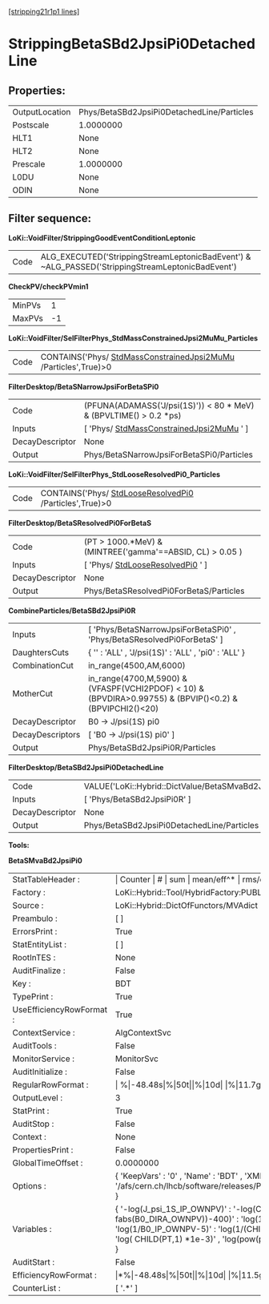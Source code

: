 [[stripping21r1p1 lines]](./stripping21r1p1-index)

# StrippingBetaSBd2JpsiPi0DetachedLine

## Properties:

|                |                                            |
|----------------|--------------------------------------------|
| OutputLocation | Phys/BetaSBd2JpsiPi0DetachedLine/Particles |
| Postscale      | 1.0000000                                  |
| HLT1           | None                                       |
| HLT2           | None                                       |
| Prescale       | 1.0000000                                  |
| L0DU           | None                                       |
| ODIN           | None                                       |

## Filter sequence:

**LoKi::VoidFilter/StrippingGoodEventConditionLeptonic**

|      |                                                                                                   |
|------|---------------------------------------------------------------------------------------------------|
| Code | ALG_EXECUTED('StrippingStreamLeptonicBadEvent') & \~ALG_PASSED('StrippingStreamLeptonicBadEvent') |

**CheckPV/checkPVmin1**

|        |     |
|--------|-----|
| MinPVs | 1   |
| MaxPVs | -1  |

**LoKi::VoidFilter/SelFilterPhys_StdMassConstrainedJpsi2MuMu_Particles**

|      |                                                                                                                   |
|------|-------------------------------------------------------------------------------------------------------------------|
| Code | CONTAINS('Phys/ [StdMassConstrainedJpsi2MuMu](./stripping21r1p1-stdmassconstrainedjpsi2mumu) /Particles',True)\>0 |

**FilterDesktop/BetaSNarrowJpsiForBetaSPi0**

|                 |                                                                                             |
|-----------------|---------------------------------------------------------------------------------------------|
| Code            | (PFUNA(ADAMASS('J/psi(1S)')) \< 80 \* MeV) & (BPVLTIME() \> 0.2 \*ps)                       |
| Inputs          | [ 'Phys/ [StdMassConstrainedJpsi2MuMu](./stripping21r1p1-stdmassconstrainedjpsi2mumu) ' ] |
| DecayDescriptor | None                                                                                        |
| Output          | Phys/BetaSNarrowJpsiForBetaSPi0/Particles                                                   |

**LoKi::VoidFilter/SelFilterPhys_StdLooseResolvedPi0_Particles**

|      |                                                                                                   |
|------|---------------------------------------------------------------------------------------------------|
| Code | CONTAINS('Phys/ [StdLooseResolvedPi0](./stripping21r1p1-stdlooseresolvedpi0) /Particles',True)\>0 |

**FilterDesktop/BetaSResolvedPi0ForBetaS**

|                 |                                                                             |
|-----------------|-----------------------------------------------------------------------------|
| Code            | (PT \> 1000.\*MeV) & (MINTREE('gamma'==ABSID, CL) \> 0.05 )                 |
| Inputs          | [ 'Phys/ [StdLooseResolvedPi0](./stripping21r1p1-stdlooseresolvedpi0) ' ] |
| DecayDescriptor | None                                                                        |
| Output          | Phys/BetaSResolvedPi0ForBetaS/Particles                                     |

**CombineParticles/BetaSBd2JpsiPi0R**

|                  |                                                                                                             |
|------------------|-------------------------------------------------------------------------------------------------------------|
| Inputs           | [ 'Phys/BetaSNarrowJpsiForBetaSPi0' , 'Phys/BetaSResolvedPi0ForBetaS' ]                                   |
| DaughtersCuts    | { '' : 'ALL' , 'J/psi(1S)' : 'ALL' , 'pi0' : 'ALL' }                                                        |
| CombinationCut   | in_range(4500,AM,6000)                                                                                      |
| MotherCut        | in_range(4700,M,5900) & (VFASPF(VCHI2PDOF) \< 10) & (BPVDIRA\>0.99755) & (BPVIP()\<0.2) & (BPVIPCHI2()\<20) |
| DecayDescriptor  | B0 -\> J/psi(1S) pi0                                                                                        |
| DecayDescriptors | [ 'B0 -\> J/psi(1S) pi0' ]                                                                                |
| Output           | Phys/BetaSBd2JpsiPi0R/Particles                                                                             |

**FilterDesktop/BetaSBd2JpsiPi0DetachedLine**

|                 |                                                           |
|-----------------|-----------------------------------------------------------|
| Code            | VALUE('LoKi::Hybrid::DictValue/BetaSMvaBd2JpsiPi0')\>-0.4 |
| Inputs          | [ 'Phys/BetaSBd2JpsiPi0R' ]                             |
| DecayDescriptor | None                                                      |
| Output          | Phys/BetaSBd2JpsiPi0DetachedLine/Particles                |

****Tools:****

**BetaSMvaBd2JpsiPi0**

|                          |                                                                                                                                                                                                                                                                                                                                                  |
|--------------------------|--------------------------------------------------------------------------------------------------------------------------------------------------------------------------------------------------------------------------------------------------------------------------------------------------------------------------------------------------|
| StatTableHeader :        | \| Counter \| \# \| sum \| mean/eff^\* \| rms/err^\* \| min \| max \|                                                                                                                                                                                                                                                                            |
| Factory :                | LoKi::Hybrid::Tool/HybridFactory:PUBLIC                                                                                                                                                                                                                                                                                                          |
| Source :                 | LoKi::Hybrid::DictOfFunctors/MVAdict                                                                                                                                                                                                                                                                                                             |
| Preambulo :              | [ ]                                                                                                                                                                                                                                                                                                                                            |
| ErrorsPrint :            | True                                                                                                                                                                                                                                                                                                                                             |
| StatEntityList :         | [ ]                                                                                                                                                                                                                                                                                                                                            |
| RootInTES :              | None                                                                                                                                                                                                                                                                                                                                             |
| AuditFinalize :          | False                                                                                                                                                                                                                                                                                                                                            |
| Key :                    | BDT                                                                                                                                                                                                                                                                                                                                              |
| TypePrint :              | True                                                                                                                                                                                                                                                                                                                                             |
| UseEfficiencyRowFormat : | True                                                                                                                                                                                                                                                                                                                                             |
| ContextService :         | AlgContextSvc                                                                                                                                                                                                                                                                                                                                    |
| AuditTools :             | False                                                                                                                                                                                                                                                                                                                                            |
| MonitorService :         | MonitorSvc                                                                                                                                                                                                                                                                                                                                       |
| AuditInitialize :        | False                                                                                                                                                                                                                                                                                                                                            |
| RegularRowFormat :       | \| %\|-48.48s\|%\|50t\|\|%\|10d\| \|%\|11.7g\| \|%\|#11.5g\| \|%\|#11.5g\| \|%\|#12.5g\| \|%\|#12.5g\| \|                                                                                                                                                                                                                                        |
| OutputLevel :            | 3                                                                                                                                                                                                                                                                                                                                                |
| StatPrint :              | True                                                                                                                                                                                                                                                                                                                                             |
| AuditStop :              | False                                                                                                                                                                                                                                                                                                                                            |
| Context :                | None                                                                                                                                                                                                                                                                                                                                             |
| PropertiesPrint :        | False                                                                                                                                                                                                                                                                                                                                            |
| GlobalTimeOffset :       | 0.0000000                                                                                                                                                                                                                                                                                                                                        |
| Options :                | { 'KeepVars' : '0' , 'Name' : 'BDT' , 'XMLFile' : '/afs/cern.ch/lhcb/software/releases/PARAM/TMVAWeights/v1r7/data/B2JpsiPi0_Fisher_v1r2.xml' }                                                                                                                                                                                                  |
| Variables :              | { '-log(J_psi_1S_IP_OWNPV)' : '-log(CHILD(MIPDV(PRIMARY),1))' , 'log(1/(1-fabs(B0_DIRA_OWNPV))-400)' : 'log(1/(1-abs( CHILD(BPVDIRA,0) ))-400)' , 'log(1/B0_IP_OWNPV-5)' : 'log(1/(CHILD(MIPDV(PRIMARY),0)) - 5)' , 'log(J_psi_1S_PT\*1e-3)' : 'log( CHILD(PT,1) \*1e-3)' , 'log(pow(pi0_PT\*1e-3,5)-1)' : 'log(pow( CHILD(PT,2) \*1e-3,5)-1)' } |
| AuditStart :             | False                                                                                                                                                                                                                                                                                                                                            |
| EfficiencyRowFormat :    | \|\*%\|-48.48s\|%\|50t\|\|%\|10d\| \|%\|11.5g\| \|(%\|#9.6g\| +- %\|-#9.6g\|)%%\| ------- \| ------- \|                                                                                                                                                                                                                                          |
| CounterList :            | [ '.\*' ]                                                                                                                                                                                                                                                                                                                                      |

